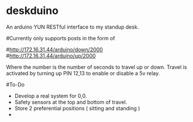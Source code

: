 # deskduino
An arduino YUN RESTful interface to my standup desk. 

#Currently only supports posts in the form of 

#http://172.16.31.44/arduino/down/2000
#http://172.16.31.44/arduino/up/2000

Where the number is the number of seconds to travel up or down.  Travel is activated by turning up PIN 12,13 to enable or disable a 5v relay.

#To-Do

- Develop a real system for 0,0.
- Safety sensors at the top and bottom of travel.
- Store 2 preferential positions ( sitting and standing )
- 
